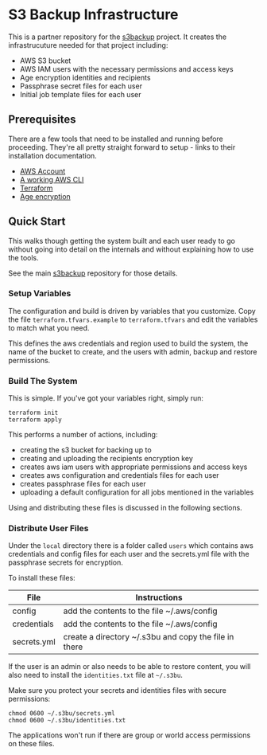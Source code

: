 # S3 Backup Infrastructure

This is a partner repository for the [s3backup](https://github.com/studio1767/s3backup) project. It creates the 
infrastrucuture needed for that project including:

* AWS S3 bucket
* AWS IAM users with the necessary permissions and access keys
* Age encryption identities and recipients
* Passphrase secret files for each user
* Initial job template files for each user

## Prerequisites

There are a few tools that need to be installed and running before proceeding. They're all pretty
straight forward to setup - links to their installation documentation.

* [AWS Account](https://docs.aws.amazon.com/SetUp/latest/UserGuide/setup-overview.html)
* [A working AWS CLI](https://aws.amazon.com/cli/)
* [Terraform](https://developer.hashicorp.com/terraform/tutorials/aws-get-started/install-cli)
* [Age encryption](https://github.com/FiloSottile/age)

## Quick Start

This walks though getting the system built and each user ready to go without going into detail on the 
internals and without explaining how to use the tools.

See the main [s3backup](https://github.com/studio1767/s3backup) repository for those details.

### Setup Variables

The configuration and build is driven by variables that you customize. Copy the file `terraform.tfvars.example`
to `terraform.tfvars` and edit the variables to match what you need.

This defines the aws credentials and region used to build the system, the name of the bucket to create, and the
users with admin, backup and restore permissions.

### Build The System

This is simple. If you've got your variables right, simply run:

    terraform init
    terraform apply

This performs a number of actions, including:

* creating the s3 bucket for backing up to
* creating and uploading the recipients encryption key
* creates aws iam users with appropriate permissions and access keys
* creates aws configuration and credentials files for each user
* creates passphrase files for each user
* uploading a default configuration for all jobs mentioned in the variables

Using and distributing these files is discussed in the following sections.

### Distribute User Files

Under the `local` directory there is a folder called `users` which contains aws credentials and config files
for each user and the secrets.yml file with the passphrase secrets for encryption.

To install these files:

| File        | Instructions                                          |
|-------------|-------------------------------------------------------|
| config      | add the contents to the file ~/.aws/config            |
| credentials | add the contents to the file ~/.aws/config            |
| secrets.yml | create a directory ~/.s3bu and copy the file in there |

If the user is an admin or also needs to be able to restore content, you will also need to 
install the `identities.txt` file at `~/.s3bu`.

Make sure you protect your secrets and identities files with secure permissions:

    chmod 0600 ~/.s3bu/secrets.yml
    chmod 0600 ~/.s3bu/identities.txt

The applications won't run if there are group or world access permissions on these files.

